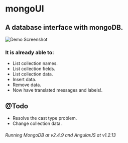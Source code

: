 mongoUI
=======

## A database interface with mongoDB.
![Demo Screenshot](http://i.imgur.com/TsxemVz.png)

### It is already able to:

* List collection names.
* List collection fields.
* List collection data.
* Insert data.
* Remove data.
* Now have translated messages and labels!.

## @Todo

- Resolve the cast type problem.
- Change collection data.

###### Running MongoDB at v2.4.9 and AngularJS at v1.2.13